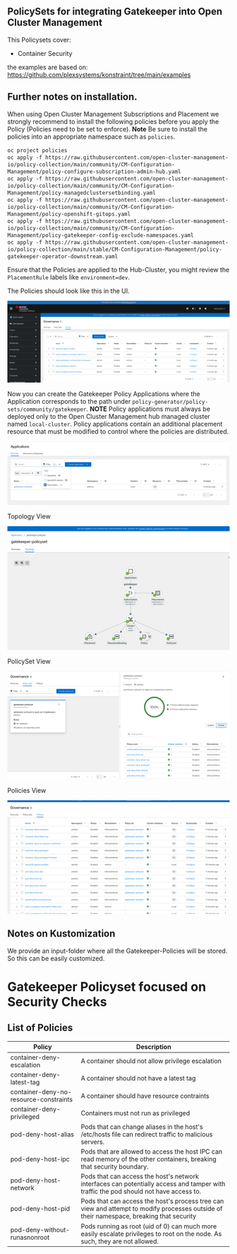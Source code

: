 ## PolicySets for integrating Gatekeeper into Open Cluster Management

This Policysets cover:

- Container Security 

the examples are based on:  https://github.com/plexsystems/konstraint/tree/main/examples

## Further notes on installation.

When using Open Cluster Management Subscriptions and Placement we strongly recommend to install the following policies before you apply the Policy (Policies need to be set to enforce).
**Note** Be sure to install the policies into an appropriate namespace such as `policies`.

```
oc project policies
oc apply -f https://raw.githubusercontent.com/open-cluster-management-io/policy-collection/main/community/CM-Configuration-Management/policy-configure-subscription-admin-hub.yaml
oc apply -f https://raw.githubusercontent.com/open-cluster-management-io/policy-collection/main/community/CM-Configuration-Management/policy-managedclustersetbinding.yaml
oc apply -f https://raw.githubusercontent.com/open-cluster-management-io/policy-collection/main/community/CM-Configuration-Management/policy-openshift-gitops.yaml
oc apply -f https://raw.githubusercontent.com/open-cluster-management-io/policy-collection/main/community/CM-Configuration-Management/policy-gatekeeper-config-exclude-namespaces.yaml
oc apply -f https://raw.githubusercontent.com/open-cluster-management-io/policy-collection/main/stable/CM-Configuration-Management/policy-gatekeeper-operator-downstream.yaml
```

Ensure that the Policies are applied to the Hub-Cluster, you might review the `PlacementRule` labels 
like `environment=dev`.


The Policies should look like this in the UI.

![Policies](images/policies-installed.png)

Now you can create the Gatekeeper Policy Applications where the Application corresponds to the path under `policy-generator/policy-sets/community/gatekeeper`.
**NOTE** Policy applications must always be deployed only to the Open Cluster Management hub managed cluster named `local-cluster`. Policy applications contain an additional placement resource that must be modified to control where the policies are distributed.

![Subscriptions](images/subscription.png)


Topology View

![Topology](images/topology.png)

PolicySet View

![PolicySets](images/policysets.png)

Policies View

![Policies](images/policies.png)


  

## Notes on Kustomization

We provide an input-folder where all the Gatekeeper-Policies will be stored.
So this can be easily customized. 


# Gatekeeper Policyset focused on Security Checks


## List of Policies 


Policy                                  | Description 
----------------------------------------| ----------- 
container-deny-escalation               | A container should not allow privilege escalation
container-deny-latest-tag               | A container should not have a latest tag
container-deny-no-resource-constraints  | A container should have resource contraints
container-deny-privileged               | Containers must not run as privileged
pod-deny-host-alias                     | Pods that can change aliases in the host's /etc/hosts file can redirect traffic to malicious servers.
pod-deny-host-ipc                       | Pods that are allowed to access the host IPC can read memory of the other containers, breaking that security boundary.
pod-deny-host-network                   | Pods that can access the host's network interfaces can potentially access and tamper with traffic the pod should not have access to.
pod-deny-host-pid                       | Pods that can access the host's process tree can view and attempt to modify processes outside of their namespace, breaking that security
pod-deny-without-runasnonroot           | Pods running as root (uid of 0) can much more easily escalate privileges to root on the node. As such, they are not allowed.

























